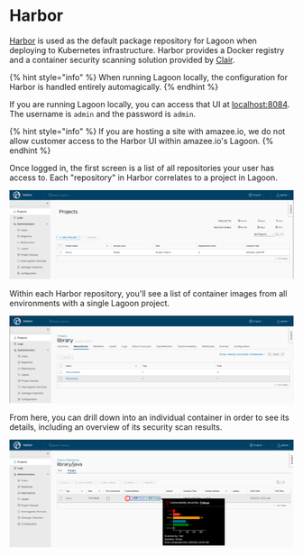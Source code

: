 # Harbor

[Harbor](https://goharbor.io/) is used as the default package repository for Lagoon when deploying to Kubernetes infrastructure. Harbor provides a Docker registry and a container security scanning solution provided by [Clair](https://coreos.com/clair/docs/latest/).

{% hint style="info" %}
When running Lagoon locally, the configuration for Harbor is handled entirely automagically.
{% endhint %}

If you are running Lagoon locally, you can access that UI at [localhost:8084](https://localhost:8084/). The username is `admin` and the password is `admin`.

{% hint style="info" %}
If you are hosting a site with amazee.io, we do not allow customer access to the Harbor UI within amazee.io's Lagoon.
{% endhint %}

Once logged in, the first screen is a list of all repositories your user has access to. Each "repository" in Harbor correlates to a project in Lagoon.

![Harbor Projects Overview](../../.gitbook/assets/projects_overview.png)

Within each Harbor repository, you'll see a list of container images from all environments with a single Lagoon project.

![Harbor Repositories Overview](../../.gitbook/assets/repositories_overview.png)

From here, you can drill down into an individual container in order to see its details, including an overview of its security scan results.

![Harbor Container Overview](../../.gitbook/assets/container_overview.png)

